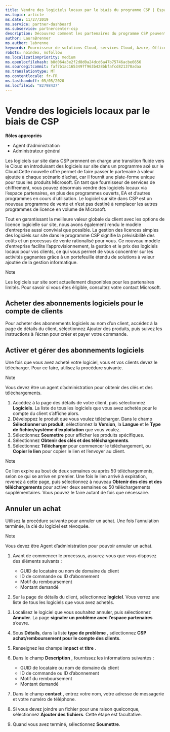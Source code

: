 ```yaml
---
title: Vendre des logiciels locaux par le biais du programme CSP | Espace partenaires
ms.topic: article
ms.date: 11/27/2019
ms.service: partner-dashboard
ms.subservice: partnercenter-csp
description: Découvrez comment les partenaires du programme CSP peuvent acheter, gérer, vendre et annuler des abonnements logiciels locaux pour le compte de clients dans l’espace partenaires.
author: LauraBrenner
ms.author: labrenne
keywords: Fournisseur de solutions Cloud, services Cloud, Azure, Office 365, Dynamics, partenaire fournisseur de solutions Cloud, vente par fournisseur de solutions Cloud, partenaire direct, partenaire fournisseur de solutions Cloud direct, revendeur fournisseur de solutions Cloud indirect, fournisseur de solutions Cloud direct, fournisseur de solutions Cloud indirect, modèle direct, modèle indirect, revendeur indirect, fournisseur indirect, fournisseur, distributeur, programme fournisseur de solutions cloud
robots: noindex, nofollow
ms.localizationpriority: medium
ms.openlocfilehash: b8d064a3e2f2d8d0a24dcd6a47b75746acbe6656
ms.sourcegitcommit: faf7b1ac1653497f963b428bbfafcd821378adaa
ms.translationtype: MT
ms.contentlocale: fr-FR
ms.lasthandoff: 05/05/2020
ms.locfileid: "82798437"
---
```

# <a name="sell-on-premise-software-through-csp"></a>Vendre des logiciels locaux par le biais de CSP

**Rôles appropriés**

- Agent d’administration
- Administrateur général

Les logiciels sur site dans CSP prennent en charge une transition fluide vers le Cloud en introduisant des logiciels sur site dans un programme axé sur le Cloud.Cette nouvelle offre permet de faire passer le partenaire à valeur ajoutée à chaque scénario d’achat, car il fournit une plate-forme unique pour tous les produits Microsoft. En tant que fournisseur de services de chiffrement, vous pouvez désormais vendre des logiciels locaux via l’espace partenaires, en plus des programmes ouverts, EA et d’autres programmes en cours d’utilisation. Le logiciel sur site dans CSP est un nouveau programme de vente et n’est pas destiné à remplacer les autres programmes de licence en volume de Microsoft. 
 
Tout en garantissant la meilleure valeur globale du client avec les options de licence logicielle sur site, nous avons également rendu le modèle d’entreprise aussi convivial que possible. La gestion des licences simples des logiciels sur site dans le programme CSP signifie la prévisibilité des coûts et un processus de vente rationalisé pour vous. Ce nouveau modèle d’entreprise facilite l’approvisionnement, la gestion et le prix des logiciels locaux pour vos clients, ce qui vous permet de vous concentrer sur les activités gagnantes grâce à un portefeuille étendu de solutions à valeur ajoutée de la gestion informatique. 

>[!NOTE]
>Les logiciels sur site sont actuellement disponibles pour les partenaires limités. Pour savoir si vous êtes éligible, consultez votre contact Microsoft. 


## <a name="buy-software-subscriptions-on-behalf-of-customers"></a>Acheter des abonnements logiciels pour le compte de clients

Pour acheter des abonnements logiciels au nom d’un client, accédez à la page de détails du client, sélectionnez Ajouter des produits, puis suivez les instructions à l’écran pour créer et payer votre commande.

## <a name="activate-and-manage-software-subscriptions"></a>Activer et gérer des abonnements logiciels

Une fois que vous avez acheté votre logiciel, vous et vos clients devez le télécharger. Pour ce faire, utilisez la procédure suivante. 

>[!NOTE]
>Vous devez être un agent d’administration pour obtenir des clés et des téléchargements. 

1. Accédez à la page des détails de votre client, puis sélectionnez **Logiciels**. La liste de tous les logiciels que vous avez achetés pour le compte du client s’affiche alors. 
2.  Développez le produit que vous voulez télécharger. Dans le champ **Sélectionner un produit**, sélectionnez la **Version**, la **Langue** et le **Type de fichier/système d’exploitation** que vous voulez. 
3.  Sélectionnez **Soumettre** pour afficher les produits spécifiques. 
4.  Sélectionnez **Obtenir des clés et des téléchargements**. 
5.  Sélectionnez **Télécharger** pour commencer le téléchargement, ou **Copier le lien** pour copier le lien et l’envoyer au client. 

>[!NOTE]
>Ce lien expire au bout de deux semaines ou après 50 téléchargements, selon ce qui se arrive en premier. Une fois le lien arrivé à expiration, revenez à cette page, puis sélectionnez à nouveau **Obtenir des clés et des téléchargements** pour activer deux semaines ou 50 téléchargements supplémentaires. Vous pouvez le faire autant de fois que nécessaire. 


## <a name="cancel-a-purchase"></a>Annuler un achat
Utilisez la procédure suivante pour annuler un achat. Une fois l’annulation terminée, la clé du logiciel est révoquée. 

>[!NOTE]
>Vous devez être Agent d’administration pour pouvoir annuler un achat. 

1.  Avant de commencer le processus, assurez-vous que vous disposez des éléments suivants : 
    -   GUID de locataire ou nom de domaine du client
    -   ID de commande ou ID d’abonnement
    -   Motif du remboursement
    -   Montant demandé

2.  Sur la page de détails du client, sélectionnez **logiciel**. Vous verrez une liste de tous les logiciels que vous avez achetés. 

3.  Localisez le logiciel que vous souhaitez annuler, puis sélectionnez **Annuler**. La page **signaler un problème avec l’espace partenaires** s’ouvre. 

4.  Sous **Détails**, dans la liste **type de problème** , sélectionnez **CSP achat/remboursement pour le compte des clients**.

5.  Renseignez les champs **impact** et **titre** . 

6.  Dans le champ **Description** , fournissez les informations suivantes : 
    -   GUID de locataire ou nom de domaine du client
    -   ID de commande ou ID d’abonnement
    -   Motif du remboursement
    -   Montant demandé

7.  Dans le champ **contact** , entrez votre nom, votre adresse de messagerie et votre numéro de téléphone. 

8.  Si vous devez joindre un fichier pour une raison quelconque, sélectionnez **Ajouter des fichiers**. Cette étape est facultative. 

9.  Quand vous avez terminé, sélectionnez **Soumettre**.